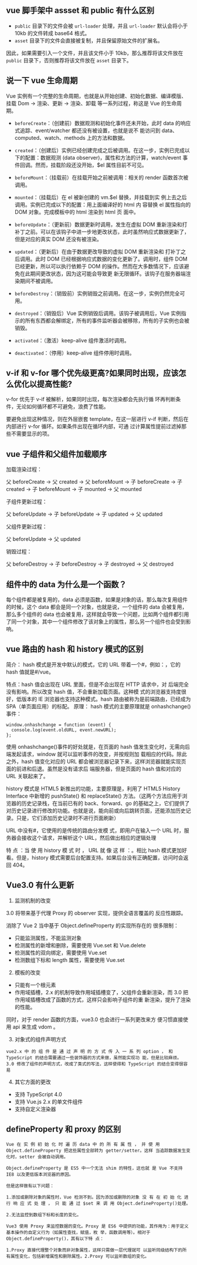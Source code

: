 <!--
 * @Description:
 * @Author: zhengfei.tan
 * @Date: 2023-09-12 08:46:34
 * @FilePath: \VitePress\docs\05.Vue\八股文.md
 * @LastEditors: zhengfei.tan
 * @LastEditTime: 2024-02-04 17:34:18
-->

## vue 脚手架中 assset 和 public 有什么区别

- `public` 目录下的文件会被 `url-loader` 处理，并且 `url-loader` 默认会将小于 10kb 的文件转成 base64 格式。
- `asset` 目录下的文件会直接被复制，并且保留原始文件的扩展名。

因此，如果需要引入一个文件，并且该文件小于 10kb，那么推荐将该文件放在 `public` 目录下，否则推荐将该文件放在 `asset` 目录下。

## 说一下 vue 生命周期

Vue 实例有⼀个完整的⽣命周期，也就是从开始创建、初始化数据、编译模版、挂载 Dom -> 渲染、更新 -> 渲染、卸载 等⼀系列过程，称这是 Vue 的⽣命周期。

- `beforeCreate`：（创建前）数据观测和初始化事件还未开始，此时 data 的响应式追踪、event/watcher 都还没有被设置，也就是说不 能访问到 data、computed、watch、methods 上的方法和数据。

- `created`：（创建后）实例已经创建完成之后被调用。在这一步，实例已完成以下的配置：数据观测 (data observer)，属性和方法的计算，watch/event 事件回调。然而，挂载阶段还没开始，$el 属性目前不可见。
- `beforeMount`：（挂载前）在挂载开始之前被调用：相关的 render 函数首次被调用。
- `mounted`：（挂载后）在 el 被新创建的 vm.$el 替换，并挂载到实 例上去之后调用。实例已完成以下的配置：用上面编译好的 html 内 容替换 el 属性指向的 DOM 对象。完成模板中的 html 渲染到 html 页 面中。
- `beforeUpdate`：（更新前）数据更新时调用，发生在虚拟 DOM 重新渲染和打补丁之前。可以在该钩子中进一步地更改状态，此时虽然响应式数据更新了，但是对应的真实 DOM 还没有被渲染。
- `updated`：（更新后）在由于数据更改导致的虚拟 DOM 重新渲染和 打补丁之后调用。此时 DOM 已经根据响应式数据的变化更新了。调用时，组件 DOM 已经更新，所以可以执行依赖于 DOM 的操作。然而在大多数情况下，应该避免在此期间更改状态，因为这可能会导致更 新无限循环。该钩子在服务器端渲染期间不被调用。
- `beforeDestroy`：（销毁前）实例销毁之前调用。在这一步，实例仍然完全可用。
- `destroyed`：（销毁后）Vue 实例销毁后调用。该钩子被调用后，Vue 实例指示的所有东西都会解绑定，所有的事件监听器会被移除，所有的子实例也会被销毁。
- `activated`：（激活）keep-alive 组件激活时调用。
- `deactivated`：（停用）keep-alive 组件停用时调用。

## v-if 和 v-for 哪个优先级更高?如果同时出现，应该怎么优化以提高性能?

v-for 优先于 v-if 被解析，如果同时出现，每次渲染都会先执行循 环再判断条件，无论如何循环都不可避免，浪费了性能。

要避免出现这种情况，则在外层嵌套 template，在这一层进行 v-if 判断，然后在内部进行 v-for 循环。如果条件出现在循环内部，可通 过计算属性提前过滤掉那些不需要显示的项。

## vue 子组件和父组件加载顺序

加载渲染过程：

父 beforeCreate -> 父 created -> 父 beforeMount -> 子 beforeCreate -> 子 created -> 子 beforeMount -> 子 mounted -> 父 mounted

子组件更新过程：

父 beforeUpdate -> 子 beforeUpdate -> 子 updated -> 父 updated

父组件更新过程：

父 beforeUpdate -> 父 updated

销毁过程：

父 beforeDestroy -> 子 beforeDestroy -> 子 destroyed -> 父 destroyed

## 组件中的 data 为什么是一个函数？

每个组件都是被复用的，data 必须是函数，如果是对象的话，那么每次复用组件的时候，这个 data 都会是同一个对象，也就是说，一个组件的 data 会被复用，那么多个组件的 data 也会被复用，这样就会导致一个问题，比如两个组件都引用了同一个对象，其中一个组件修改了该对象上的属性，那么另一个组件也会受到影响。

## vue 路由的 hash 和 history 模式的区别

简介： hash 模式是开发中默认的模式，它的 URL 带着一个#，例如：，它的 hash 值就是#/vue。

特点：hash 值会出现在 URL 里面，但是不会出现在 HTTP 请求中，对 后端完全没有影响。所以改变 hash 值，不会重新加载页面。这种模 式的浏览器支持度很好，低版本的 IE 浏览器也支持这种模式。hash 路由被称为是前端路由，已经成为 SPA（单页面应用）的标配。
原理： hash 模式的主要原理就是 onhashchange()事件：

```
window.onhashchange = function (event) {
  console.log(event.oldURL, event.newURL);
};
```

使用 onhashchange()事件的好处就是，在页面的 hash 值发生变化时，无需向后端发起请求，window 就可以监听事件的改变，并按规则加 载相应的代码。除此之外，hash 值变化对应的 URL 都会被浏览器记录下来，这样浏览器就能实现页面的前进和后退。虽然是没有请求后 端服务器，但是页面的 hash 值和对应的 URL 关联起来了。

history 模式是 HTML5 新推出的功能，主要原理是，利用了 HTML5 History Interface 中新增的 pushState() 和 replaceState() 方法。（这两个方法应用于浏览器的历史记录栈，在当前已有的 back、forward、go 的基础之上，它们提供了对历史记录进行修改的功能。也就是说，能向前或向后跳转页面，还能添加历史记录。只是，它们添加历史记录时不进行页面刷新）

URL 中没有#，它使用的是传统的路由分发模 式，即用户在输入一个 URL 时，服务器会接收这个请求，并解析这个 URL，然后做出相应的逻辑处理

特 点 ：当 使 用 history 模 式 时 ， URL 就 像 这 样 ：。相比 hash 模式更加好看。但是，history 模式需要后台配置支持。如果后台没有正确配置，访问时会返回 404。

## Vue3.0 有什么更新

1. 监测机制的改变

3.0 将带来基于代理 Proxy 的 observer 实现，提供全语言覆盖的 反应性跟踪。

消除了 Vue 2 当中基于 Object.defineProperty 的实现所存在的 很多限制：

- 只能监测属性，不能监测对象
- 检测属性的新增和删除，需要使用 Vue.set 和 Vue.delete
- 检测属性的双向绑定，需要使用 Vue.set
- 检测数组下标和 length 属性，需要使用 Vue.set

2. 模板的改变

- 只能有一个根元素
- 作用域插槽，2.x 的机制导致作用域插槽变了，父组件会重新渲染，而 3.0 把作用域插槽改成了函数的方式，这样只会影响子组件的重 新渲染，提升了渲染的性能。

同时，对于 render 函数的方面，vue3.0 也会进行一系列更改来方 便习惯直接使用 api 来生成 vdom 。

3. 对象式的组件声明方式

```
vue2.x 中 的 组 件 是 通 过 声 明 的 方 式 传 入 一 系 列 option ， 和 TypeScript 的结合需要通过一些装饰器的方式来做，虽然能实现功 能，但是比较麻烦。
3.0 修改了组件的声明方式，改成了类式的写法，这样使得和 TypeScript 的结合变得很容易
```

4. 其它方面的更改

- 支持 TypeScript 4.0
- 支持 Vue.js 2.x 的单文件组件
- 支持自定义渲染器

## defineProperty 和 proxy 的区别

```
Vue 在 实 例 初 始 化 时 遍 历 data 中 的 所 有 属 性 ， 并 使 用 Object.defineProperty 把这些属性全部转为 getter/setter。这样 当追踪数据发生变化时，setter 会被自动调用。

Object.defineProperty 是 ES5 中一个无法 shim 的特性，这也就 是 Vue 不支持 IE8 以及更低版本浏览器的原因。

但是这样做有以下问题：

1.添加或删除对象的属性时，Vue 检测不到。因为添加或删除的对象 没 有 在 初 始 化 进 行 响 应 式 处 理 ， 只 能 通 过 $set 来 调 用 Object.defineProperty()处理。

2.无法监控到数组下标和长度的变化。

Vue3 使用 Proxy 来监控数据的变化。Proxy 是 ES6 中提供的功能，其作用为：用于定义基本操作的自定义行为（如属性查找，赋值，枚 举，函数调用等）。相对于 Object.defineProperty()，其有以下特 点：

1.Proxy 直接代理整个对象而非对象属性，这样只需做一层代理就可 以监听同级结构下的所有属性变化，包括新增属性和删除属性。2.Proxy 可以监听数组的变化。
```
